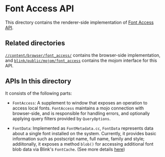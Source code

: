 # Font Access API

This directory contains the renderer-side implementation of
[Font Access API](https://github.com/WICG/local-font-access/blob/main/README.md).

## Related directories

[`//content/browser/font_access/`](../../../../../content/browser/font_access/)
contains the browser-side implementation, and 
[`blink/public/mojom/font_access`](../../../public/mojom/font_access) contains
the mojom interface for this API.

## APIs In this directory

It consists of the following parts:

 * `FontAccess`: A supplement to window that exposes an operation to access
    local fonts. `FontAccess` maintains a mojo connection with browser-side,
    and is responsible for handling errors, and optionally applying query
    filters provided by `QueryOptions`.

 * `FontData`: Implemented as `FontMetadata.cc`, `FontData` represents data
    about a single font installed on the system. Currently, it provides basic
    information such as postscript name, full name, family and style;
    addiitonally, it exposes a method `blob()` for accessing additional font
    blob data via Blink's `FontCache`.
    (See more details [here](../../../blink/renderer/platform/fonts))
